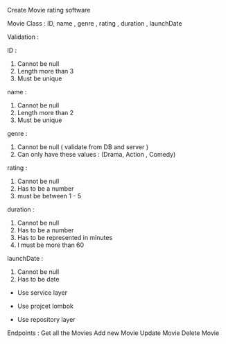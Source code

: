 Create Movie rating software  

Movie Class :
ID, name , genre  , rating , duration , launchDate

Validation :

ID : 
1. Cannot be null 
2. Length more than 3
3. Must be unique 

name  :

1. Cannot be null
2. Length more than 2
3. Must be unique

genre :
1. Cannot be null ( validate from DB and server )
2. Can only have these values : (Drama, Action , Comedy)

rating :

1. Cannot be null
2. Has to be a number
3. must be between 1 - 5

duration :
1. Cannot be null
2. Has to be a number
3. Has to be represented in minutes
4. I must be more than 60

launchDate :
1. Cannot be null
2. Has to be date


- Use service layer

- Use projcet lombok

- Use repository layer

Endpoints :
Get all the Movies
Add new Movie
Update Movie
Delete Movie
